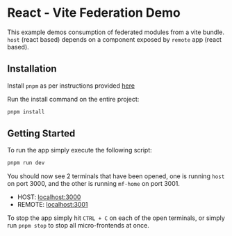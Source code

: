 # React - Vite Federation Demo

This example demos consumption of federated modules from a vite bundle. `host` (react based) depends on a component exposed by `remote` app (react based).

## Installation

Install `pnpm` as per instructions provided [here](https://pnpm.io/installation)

Run the install command on the entire project:

```bash
pnpm install
```

## Getting Started

To run the app simply execute the following script:

```bash
pnpm run dev
```

You should now see 2 terminals that have been opened, one is running `host` on port 3000, and the other is running `mf-home` on port 3001.

- HOST: [localhost:3000](http://localhost:3000/)
- REMOTE: [localhost:3001](http://localhost:3001/)

To stop the app simply hit `CTRL + C` on each of the open terminals, or simply run `pnpm stop` to stop all micro-frontends at once.
